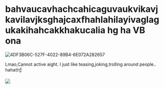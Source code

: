 # bahvaucavhachcahicaguvaukvikavjkavilavjksghajcaxfhahlahilayivaglagukakihahcakkhakucalia hg ha VB ona

![4DF3B06C-527F-4022-89B4-6E072A282657](https://github.com/user-attachments/assets/b41efaea-a9e8-403f-9f7e-8e2303b53174)

Lmao,Cannot active aight. I just like teasing,joking,trolling around people.. haha🤓☝

![](https://komarev.com/ghpvc/?username=2ft-high&label=𝑺𝒖𝒏★&color=yellow)
